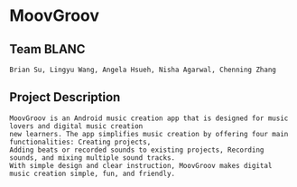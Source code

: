 # MoovGroov

## Team BLANC
    Brian Su, Lingyu Wang, Angela Hsueh, Nisha Agarwal, Chenning Zhang
    
## Project Description
    MoovGroov is an Android music creation app that is designed for music lovers and digital music creation
    new learners. The app simplifies music creation by offering four main functionalities: Creating projects,
    Adding beats or recorded sounds to existing projects, Recording sounds, and mixing multiple sound tracks. 
    With simple design and clear instruction, MoovGroov makes digital music creation simple, fun, and friendly.
